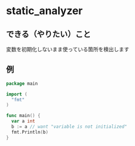 # static_analyzer

## できる（やりたい）こと
変数を初期化しないまま使っている箇所を検出します

## 例
```go
package main

import (
  "fmt"
)

func main() {
  var a int
  b := a // want "variable is not initialized" 
  fmt.Println(b)
}
```
